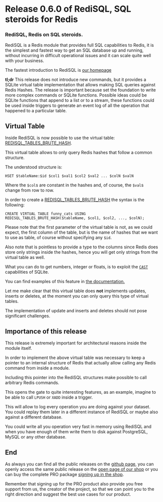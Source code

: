 # Release 0.6.0 of RediSQL, SQL steroids for Redis

### RediSQL, Redis on SQL steroids.

RediSQL is a Redis module that provides full SQL capabilities to Redis, it is the simplest and fastest way to get an SQL database up and running, without incurring in difficult operational issues and it can scale quite well with your business.

The fastest introduction to RediSQL is [our homepage](https://redisql.com)

**tl;dr** This release does not introduce new commands, but it provides a SQLite virtual table implementation that allows making SQL queries against Redis Hashes. The release is important because set the foundation to write more complex commands or SQLite functions. Possible ideas could be SQLite functions that append to a list or to a stream, these functions could be used inside triggers to generate an event log of all the operation that happened to a particular table.

## Virtual Table

Inside RediSQL is now possible to use the virtual table: [REDISQL\_TABLES\_BRUTE\_HASH](../references.md#redisql_tables_brute_hash).

This virtual table allows to only query Redis hashes that follow a common structure.

The understood structure is:

```text
HSET $tableName:$id $col1 $val1 $col2 $val2 ... $colN $valN
```

Where the `$col`s are constant in the hashes and, of course, the `$val`s change from row to row.

In order to create a [REDISQL\_TABLES\_BRUTE\_HASH](../references.md#redisql_tables_brute_hash) the syntax is the following:

```text
CREATE VIRTUAL TABLE funny_cats USING REDISQL_TABLES_BRUTE_HASH($tableName, $col1, $col2, ..., $colN);
```

Please note that the first parameter of the virtual table is not, as we could expect, the first column of the table, but is the name of hashes that we want to use as table, of course without specifying any `$id`.

Also note that is pointless to provide a type to the columns since Redis does store only strings inside the hashes, hence you will get only strings from the virtual table as well.

What you can do to get numbers, integer or floats, is to exploit the [`CAST`](https://www.sqlite.org/lang_expr.html#castexpr) capabilities of SQLite.

You can find examples of this feature in [the documentation.](../references.md#redisql_tables_brute_hash)

Let me make clear that this virtual table does **not** implements updates, inserts or deletes, at the moment you can only query this type of virtual tables.

The implementation of update and inserts and deletes should not pose significant challenges.

## Importance of this release

This release is extremely important for architectural reasons inside the module itself.

In order to implement the above virtual table was necessary to keep a pointer to an internal structure of Redis that actually allow calling any Redis command from inside a module.

Including this pointer into the RediSQL structures make possible to call arbitrary Redis commands.

This opens the gate to quite interesting features, as an example, imagine to be able to call `LPUSH` or `XADD` inside a trigger.

This will allow to log every operation you are doing against your dataset. You could replay them later in a different instance of RediSQL or maybe also against a different database.

You could write all you operation very fast in memory using RediSQL and when you have enough of them write them to disk against PostgreSQL, MySQL or any other database.

## End

As always you can find all the public releases on the [github page](https://github.com/RedBeardLab/rediSQL/releases/tag/v0.5.0), you can openly access the same public release on the [open page of our shop](https://plasso.com/s/epp4GbsJdp-redisql/) or you can buy the complete PRO package [signing up in the shop](https://plasso.com/s/epp4GbsJdp-redisql/signup/).

Remember that signing up for the PRO product also provide you free support from us, the creator of the project, so that we can point you to the right direction and suggest the best use cases for our product.

